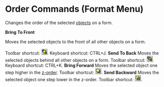 
# Order Commands (Format Menu)

Changes the order of the selected [objects](b8bdf64f-5920-1ae9-16d0-b26d09524a30.md) on a form.

 **Bring To Front**

Moves the selected objects to the front of all other objects on a form.

Toolbar shortcut: 
![](images/tbr_bfrt_ZA01201680.gif). Keyboard shortcut: CTRL+J.
 **Send To Back**
Moves the selected objects behind all other objects on a form.
Toolbar shortcut: 
![](images/tbr_sbak_ZA01201737.gif). Keyboard shortcut: CTRL+K.
 **Bring Forward**
Moves the selected object one step higher in the [z-order](b8bdf64f-5920-1ae9-16d0-b26d09524a30.md).
Toolbar shortcut: 
![](images/tbr_bfor_ZA01201679.gif).
 **Send Backward**
Moves the selected object one step lower in the z-order.
Toolbar shortcut: 
![](images/tbr_sdbk_ZA01201739.gif).
